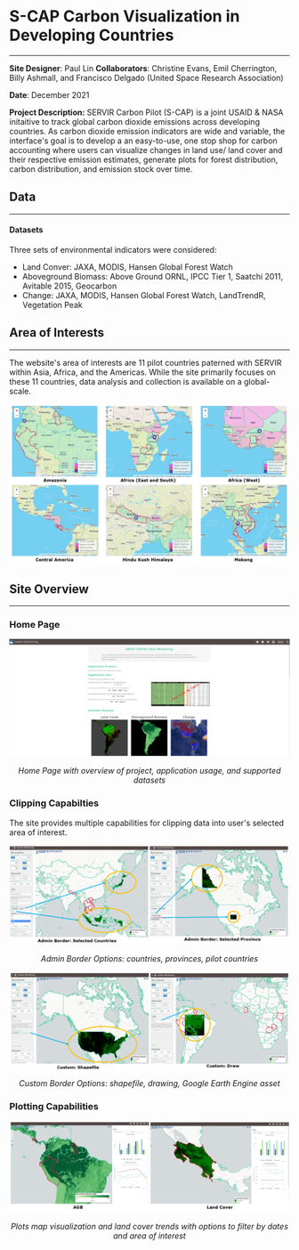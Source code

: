 # S-CAP Carbon Visualization in Developing Countries
---
**Site Designer**: Paul Lin
**Collaborators**: Christine Evans, Emil Cherrington, Billy Ashmall, and Francisco Delgado (United Space Research Association)

**Date**: December 2021

**Project Description:** 
SERVIR Carbon Pilot (S-CAP) is a joint USAID & NASA initaitive to track global carbon dioxide emissions across developing countries.  As carbon dioxide emission indicators are wide and variable, the interface's goal is to develop a an easy-to-use, one stop shop for carbon accounting where users can visualize changes in land use/ land cover and their respective emission estimates, generate plots for forest distribution, carbon distribution, and emission stock over time.

## Data
---
#### Datasets
Three sets of environmental indicators were considered:
- Land Conver: JAXA, MODIS, Hansen Global Forest Watch
- Aboveground Biomass: Above Ground ORNL, IPCC Tier 1, Saatchi 2011, Avitable 2015, Geocarbon
- Change: JAXA, MODIS, Hansen Global Forest Watch, LandTrendR, Vegetation Peak

## Area of Interests
---
The website's area of interests are 11 pilot countries paterned with SERVIR within Asia, Africa, and the Americas.  While the site primarily focuses on these 11 countries, data analysis and collection is available on a global-scale.
<p align = "center"><img src="https://github.com/paulslin/paulslin.github.io/blob/main/images/Carbon/Regions.png?raw=true"></p>


## Site Overview
---
### Home Page
<p align = "center"><img src="https://github.com/paulslin/paulslin.github.io/blob/main/images/Carbon/about.png?raw=true"></p>
<p align = "center"><i>Home Page with overview of project, application usage, and supported datasets</i></p>

### Clipping Capabilties
The site provides multiple capabilities for clipping data into user's selected area of interest.
<p align = "center"><img src="https://github.com/paulslin/paulslin.github.io/blob/main/images/Carbon/clip_admin2.png?raw=true"></p>
<p align = "center"><i>Admin Border Options: countries, provinces, pilot countries</i></p>
<p align = "center"><img src="https://github.com/paulslin/paulslin.github.io/blob/main/images/Carbon/clip_custom.png?raw=true"></p>
<p align = "center"><i>Custom Border Options: shapefile, drawing, Google Earth Engine asset</i></p>

### Plotting Capabilities
<p align = "center"><img src="https://github.com/paulslin/paulslin.github.io/blob/main/images/Carbon/map_plots.png?raw=true"></p>
<p align = "center"><i>Plots map visualization and land cover trends with options to filter by dates and area of interest</i></p>
